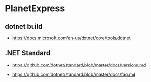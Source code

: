 # PlanetExpress

## dotnet build

* https://docs.microsoft.com/en-us/dotnet/core/tools/dotnet

## .NET Standard

* https://github.com/dotnet/standard/blob/master/docs/versions.md

* https://github.com/dotnet/standard/blob/master/docs/faq.md